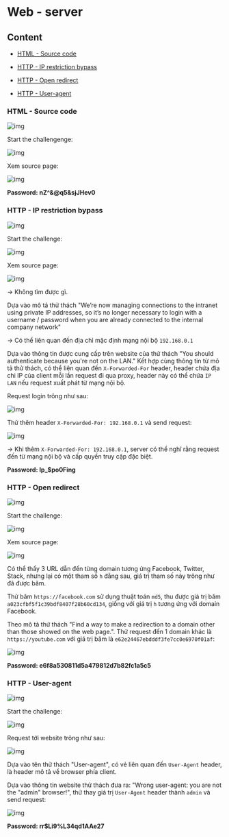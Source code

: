 # Web - server

## Content

- [HTML - Source code](https://github.com/DucThinh47/Rootme-CTF/blob/main/Web-Server/Web_server.md#html---source-code)

- [HTTP - IP restriction bypass](https://github.com/DucThinh47/Rootme-CTF/blob/main/Web-Server/Web_server.md#http---ip-restriction-bypass)

- [HTTP - Open redirect](https://github.com/DucThinh47/Rootme-CTF/blob/main/Web-Server/Web_server.md#http---open-redirect)

- [HTTP - User-agent]()

### HTML - Source code

![img](https://github.com/DucThinh47/Rootme-CTF/blob/main/Web-Server/images/image.png?raw=true)

Start the challengenge:

![img](https://github.com/DucThinh47/Rootme-CTF/blob/main/Web-Server/images/image1.png?raw=true)

Xem source page: 

![img](https://github.com/DucThinh47/Rootme-CTF/blob/main/Web-Server/images/image2.png?raw=true)

**Password: nZ^&@q5&sjJHev0**

### HTTP - IP restriction bypass

![img](https://github.com/DucThinh47/Rootme-CTF/blob/main/Web-Server/images/image3.png?raw=true)

Start the challenge: 

![img](https://github.com/DucThinh47/Rootme-CTF/blob/main/Web-Server/images/image4.png?raw=true)

Xem source page: 

![img](https://github.com/DucThinh47/Rootme-CTF/blob/main/Web-Server/images/image5.png?raw=true)

-> Không tìm được gì. 

Dựa vào mô tả thử thách "We’re now managing connections to the intranet using private IP addresses, so it’s no longer necessary to login with a username / password when you are already connected to the internal company network"

-> Có thể liên quan đến địa chỉ mặc định mạng nội bộ `192.168.0.1`

Dựa vào thông tin được cung cấp trên website của thử thách "You should authenticate because you're not on the LAN." Kết hợp cùng thông tin từ mô tả thử thách, có thể liên quan đến `X-Forwarded-For` header, header chứa địa chi IP của client mỗi lần request đi qua proxy, header này có thể chứa `IP LAN` nếu request xuất phát từ mạng nội bộ. 

Request login trông như sau: 

![img](https://github.com/DucThinh47/Rootme-CTF/blob/main/Web-Server/images/image6.png?raw=true)

Thử thêm header `X-Forwarded-For: 192.168.0.1` và send request:

![img](https://github.com/DucThinh47/Rootme-CTF/blob/main/Web-Server/images/image7.png?raw=true)

-> Khi thêm `X-Forwarded-For: 192.168.0.1`, server có thể nghĩ rằng request đến từ mạng nội bộ và cấp quyền truy cập đặc biệt. 

**Password: Ip_$po0Fing**

### HTTP - Open redirect

![img](https://github.com/DucThinh47/Rootme-CTF/blob/main/Web-Server/images/image8.png?raw=true)

Start the challenge:

![img](https://github.com/DucThinh47/Rootme-CTF/blob/main/Web-Server/images/image9.png?raw=true)

Xem source page: 

![img](https://github.com/DucThinh47/Rootme-CTF/blob/main/Web-Server/images/image10.png?raw=true)

Có thể thấy 3 URL dẫn đến từng domain tương ứng Facebook, Twitter, Stack, nhưng lại có một tham số `h` đằng sau, giá trị tham số này trông như đã được băm. 

Thử băm `https://facebook.com` sử dụng thuật toán `md5`, thu được giá trị băm `a023cfbf5f1c39bdf8407f28b60cd134`, giống với giá trị `h` tương ứng với domain Facebook. 

Theo mô tả thử thách "Find a way to make a redirection to a domain other than those showed on the web page.". Thử request đến 1 domain khác là `https://youtube.com` với giá trị băm là `e62e24467ebdddf3fe7cc0e6970f01af`:

![img](https://github.com/DucThinh47/Rootme-CTF/blob/main/Web-Server/images/image11.png?raw=true)

**Password: e6f8a530811d5a479812d7b82fc1a5c5**

### HTTP - User-agent

![img](12)

Start the challenge:

![img](13)

Request tới website trông như sau: 

![img](14)

Dựa vào tên thử thách "User-agent", có vẻ liên quan đến `User-Agent` header, là header mô tả về browser phía client. 

Dựa vào thông tin website thử thách đưa ra: "Wrong user-agent: you are not the "admin" browser!", thử thay giá trị `User-Agent` header thành `admin` và send request: 

![img](15)

**Password: rr$Li9%L34qd1AAe27**















